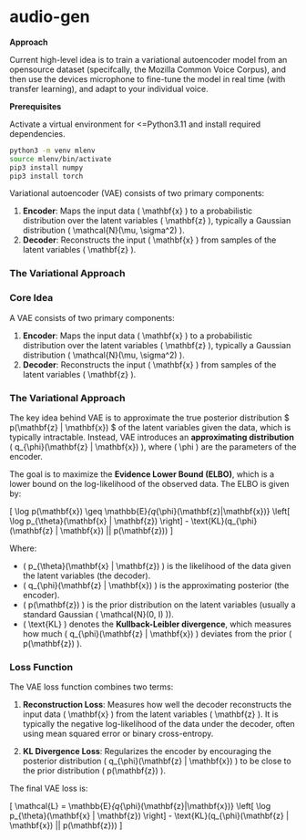 # audio-gen

**Approach**

Current high-level idea is to train a variational autoencoder model from an opensource dataset (specifcally, the Mozilla Common Voice Corpus), and then use the devices microphone to fine-tune the model in real time (with transfer learning),
and adapt to your individual voice. 

**Prerequisites**

Activate a virtual environment for <=Python3.11 and install required dependencies.

```bash
python3 -m venv mlenv
source mlenv/bin/activate
pip3 install numpy
pip3 install torch
```

Variational autoencoder (VAE) consists of two primary components:
1. **Encoder**: Maps the input data \( \mathbf{x} \) to a probabilistic distribution over the latent variables \( \mathbf{z} \), typically a Gaussian distribution \( \mathcal{N}(\mu, \sigma^2) \).
2. **Decoder**: Reconstructs the input \( \mathbf{x} \) from samples of the latent variables \( \mathbf{z} \).

### The Variational Approach


### Core Idea
A VAE consists of two primary components:
1. **Encoder**: Maps the input data \( \mathbf{x} \) to a probabilistic distribution over the latent variables \( \mathbf{z} \), typically a Gaussian distribution \( \mathcal{N}(\mu, \sigma^2) \).
2. **Decoder**: Reconstructs the input \( \mathbf{x} \) from samples of the latent variables \( \mathbf{z} \).

### The Variational Approach

The key idea behind VAE is to approximate the true posterior distribution $ p(\mathbf{z} | \mathbf{x}) $ of the latent variables given the data, which is typically intractable. Instead, VAE introduces an **approximating distribution** \( q_{\phi}(\mathbf{z} | \mathbf{x}) \), where \( \phi \) are the parameters of the encoder.

The goal is to maximize the **Evidence Lower Bound (ELBO)**, which is a lower bound on the log-likelihood of the observed data. The ELBO is given by:

\[
\log p(\mathbf{x}) \geq \mathbb{E}_{q_{\phi}(\mathbf{z}|\mathbf{x})} \left[ \log p_{\theta}(\mathbf{x} | \mathbf{z}) \right] - \text{KL}(q_{\phi}(\mathbf{z} | \mathbf{x}) || p(\mathbf{z}))
\]

Where:
- \( p_{\theta}(\mathbf{x} | \mathbf{z}) \) is the likelihood of the data given the latent variables (the decoder).
- \( q_{\phi}(\mathbf{z} | \mathbf{x}) \) is the approximating posterior (the encoder).
- \( p(\mathbf{z}) \) is the prior distribution on the latent variables (usually a standard Gaussian \( \mathcal{N}(0, I) \)).
- \( \text{KL} \) denotes the **Kullback-Leibler divergence**, which measures how much \( q_{\phi}(\mathbf{z} | \mathbf{x}) \) deviates from the prior \( p(\mathbf{z}) \).

### Loss Function

The VAE loss function combines two terms:
1. **Reconstruction Loss**: Measures how well the decoder reconstructs the input data \( \mathbf{x} \) from the latent variables \( \mathbf{z} \). It is typically the negative log-likelihood of the data under the decoder, often using mean squared error or binary cross-entropy.
   
2. **KL Divergence Loss**: Regularizes the encoder by encouraging the posterior distribution \( q_{\phi}(\mathbf{z} | \mathbf{x}) \) to be close to the prior distribution \( p(\mathbf{z}) \).

The final VAE loss is:

\[
\mathcal{L} = \mathbb{E}_{q_{\phi}(\mathbf{z}|\mathbf{x})} \left[ \log p_{\theta}(\mathbf{x} | \mathbf{z}) \right] - \text{KL}(q_{\phi}(\mathbf{z} | \mathbf{x}) || p(\mathbf{z}))
\]
